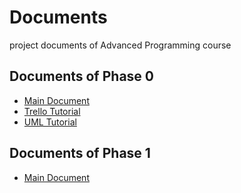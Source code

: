 # Documents
project documents of Advanced Programming course

## Documents of Phase 0
- [Main Document](https://github.com/AdvProg2020/Documents/releases/download/Phase_0/PHASE0.pdf "Main Document")
- [Trello Tutorial](https://github.com/AdvProg2020/Documents/releases/download/Phase_0/trello.pdf "Trello Tutorial")
- [UML Tutorial](https://github.com/AdvProg2020/Documents/releases/download/Phase_0/uml.pdf "UML Tutorial")

## Documents of Phase 1
- [Main Document](https://github.com/AdvProg2020/Documents/releases/download/Phase_1.1/PHASE1.pdf "Main Document")
